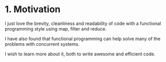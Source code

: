 # 1. Motivation

I just love the brevity, cleanliness and readability of code with a functional programming style using map, filter and reduce.

I have also found that functional programming can help solve many of the problems with concurrent systems.

I wish to learn more about it, both to write awesome and efficient code.
